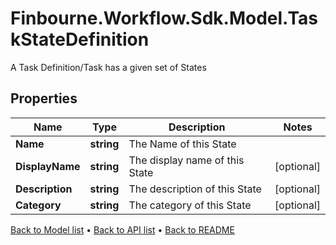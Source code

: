 # Finbourne.Workflow.Sdk.Model.TaskStateDefinition
A Task Definition/Task has a given set of States

## Properties

Name | Type | Description | Notes
------------ | ------------- | ------------- | -------------
**Name** | **string** | The Name of this State | 
**DisplayName** | **string** | The display name of this State | [optional] 
**Description** | **string** | The description of this State | [optional] 
**Category** | **string** | The category of this State | [optional] 

[Back to Model list](../README.md#documentation-for-models) &#8226; [Back to API list](../README.md#documentation-for-api-endpoints) &#8226; [Back to README](../README.md)

